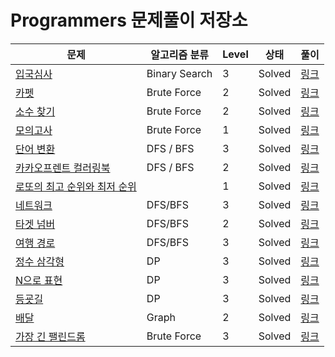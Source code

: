 # Programmers 문제풀이 저장소

| 문제                                                                     | 알고리즘 분류      | Level | 상태 | 풀이 |
|------------------------------------------------------------------------|--------------| --- | --- | --- |
| [입국심사](https://programmers.co.kr/learn/courses/30/lessons/43238)       | Binary Search | 3 | Solved | [링크](https://praetoriani.tistory.com/26) |
| [카펫](https://programmers.co.kr/learn/courses/30/lessons/42842)         | Brute Force  | 2 | Solved | [링크](https://praetoriani.tistory.com/9) |
| [소수 찾기](https://programmers.co.kr/learn/courses/30/lessons/42839)      | Brute Force  | 2 | Solved | [링크](https://praetoriani.tistory.com/8) |
| [모의고사](https://programmers.co.kr/learn/courses/30/lessons/42840)       | Brute Force  | 1 | Solved | [링크](https://praetoriani.tistory.com/7) |
| [단어 변환](https://programmers.co.kr/learn/courses/30/lessons/43163)      | DFS / BFS    | 3 | Solved | [링크](https://praetoriani.tistory.com/12) |
| [카카오프렌트 컬러링북](https://programmers.co.kr/learn/courses/30/lessons/1829) | DFS / BFS    | 2 | Solved | [링크](https://praetoriani.tistory.com/56) |
| [로또의 최고 순위와 최저 순위](https://programmers.co.kr/learn/courses/30/lessons/77484) |              | 1 | Solved | [링크](https://praetoriani.tistory.com/57) |
| [네트워크](https://programmers.co.kr/learn/courses/30/lessons/43162?language=java) | DFS/BFS | 3 | Solved | [링크](https://praetoriani.tistory.com/11) | 
| [타겟 넘버](https://programmers.co.kr/learn/courses/30/lessons/43165) | DFS/BFS | 2 | Solved | [링크](https://praetoriani.tistory.com/10) | 
| [여행 경로](https://programmers.co.kr/learn/courses/30/lessons/43164) | DFS/BFS | 3 | Solved | [링크](https://praetoriani.tistory.com/13) | 
| [정수 삼각형](https://programmers.co.kr/learn/courses/30/lessons/43105) | DP | 3 | Solved | [링크](https://praetoriani.tistory.com/28) |
| [N으로 표현](https://programmers.co.kr/learn/courses/30/lessons/42895) | DP | 3 | Solved | [링크](https://praetoriani.tistory.com/27) |
| [등굣길](https://programmers.co.kr/learn/courses/30/lessons/42898) | DP | 3 | Solved | [링크](https://praetoriani.tistory.com/29) |
| [배달](https://programmers.co.kr/learn/courses/30/lessons/12978) | Graph | 2 | Solved | [링크](https://praetoriani.tistory.com/39) |
| [가장 긴 팰린드롬](https://programmers.co.kr/learn/courses/30/lessons/12904) | Brute Force | 3 | Solved | [링크](https://praetoriani.tistory.com/34) |